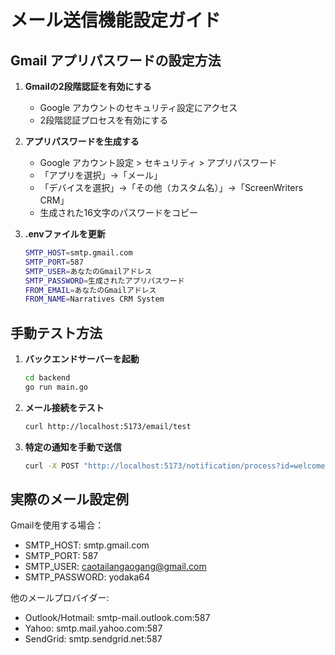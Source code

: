 # メール送信機能設定ガイド

## Gmail アプリパスワードの設定方法

1. **Gmailの2段階認証を有効にする**
   - Google アカウントのセキュリティ設定にアクセス
   - 2段階認証プロセスを有効にする

2. **アプリパスワードを生成する**
   - Google アカウント設定 > セキュリティ > アプリパスワード
   - 「アプリを選択」→「メール」
   - 「デバイスを選択」→「その他（カスタム名）」→「ScreenWriters CRM」
   - 生成された16文字のパスワードをコピー

3. **.envファイルを更新**
   ```bash
   SMTP_HOST=smtp.gmail.com
   SMTP_PORT=587
   SMTP_USER=あなたのGmailアドレス
   SMTP_PASSWORD=生成されたアプリパスワード
   FROM_EMAIL=あなたのGmailアドレス
   FROM_NAME=Narratives CRM System
   ```

## 手動テスト方法

1. **バックエンドサーバーを起動**
   ```bash
   cd backend
   go run main.go
   ```

2. **メール接続をテスト**
   ```bash
   curl http://localhost:5173/email/test
   ```

3. **特定の通知を手動で送信**
   ```bash
   curl -X POST "http://localhost:5173/notification/process?id=welcome_XouQR9zFvlV3HF70aejGCMfuo8U2_1753500881091"
   ```

## 実際のメール設定例
Gmailを使用する場合：
- SMTP_HOST: smtp.gmail.com
- SMTP_PORT: 587
- SMTP_USER: caotailangaogang@gmail.com
- SMTP_PASSWORD: yodaka64

他のメールプロバイダー:
- Outlook/Hotmail: smtp-mail.outlook.com:587
- Yahoo: smtp.mail.yahoo.com:587
- SendGrid: smtp.sendgrid.net:587
